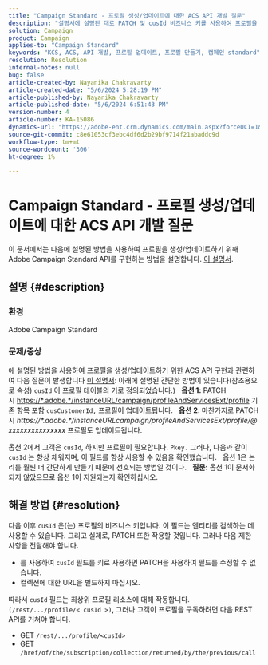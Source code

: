 ```yaml
---
title: "Campaign Standard - 프로필 생성/업데이트에 대한 ACS API 개발 질문"
description: "설명서에 설명된 대로 PATCH 및 cusId 비즈니스 키를 사용하여 프로필을 생성/업데이트하기 위해 ACS API를 구현하는 방법을 알아봅니다."
solution: Campaign
product: Campaign
applies-to: "Campaign Standard"
keywords: "KCS, ACS, API 개발, 프로필 업데이트, 프로필 만들기, 캠페인 standard"
resolution: Resolution
internal-notes: null
bug: false
article-created-by: Nayanika Chakravarty
article-created-date: "5/6/2024 5:28:19 PM"
article-published-by: Nayanika Chakravarty
article-published-date: "5/6/2024 6:51:43 PM"
version-number: 4
article-number: KA-15086
dynamics-url: "https://adobe-ent.crm.dynamics.com/main.aspx?forceUCI=1&pagetype=entityrecord&etn=knowledgearticle&id=826c6205-ce0b-ef11-9f8a-6045bd0065b6"
source-git-commit: c8e61053cf3ebc4df6d2b29bf9714f21abaddc9d
workflow-type: tm+mt
source-wordcount: '306'
ht-degree: 1%

---
```


# Campaign Standard - 프로필 생성/업데이트에 대한 ACS API 개발 질문


이 문서에서는 다음에 설명된 방법을 사용하여 프로필을 생성/업데이트하기 위해 Adobe Campaign Standard API를 구현하는 방법을 설명합니다. [이 설명서](https://experienceleague.adobe.com/docs/campaign-standard/using/working-with-apis/managing-profiles/updating-profiles.html?lang=en).

## 설명 {#description}


### 환경

Adobe Campaign Standard

### 문제/증상

에 설명된 방법을 사용하여 프로필을 생성/업데이트하기 위한 ACS API 구현과 관련하여 다음 질문이 발생합니다 [이 설명서](https://experienceleague.adobe.com/docs/campaign-standard/using/working-with-apis/managing-profiles/updating-profiles.html?lang=en): 아래에 설명된 간단한 방법이 있습니다(참조용으로 속성) `cusId` 이 프로필 테이블의 키로 정의되었습니다.)
 
<b>옵션 1:</b> PATCH 시 [https://\*.adobe.\*/instanceURL/campaign/profileAndServicesExt/profile](https://na01.safelinks.protection.outlook.com/?url=https://mc.adobe.io/unilever-mkt-stage1/campaign/profileAndServicesExt/profile&amp;amp;data=02%7c01%7c%7c7ae64aa57f294ebc9d7d08d4bd48ea2f%7cfa7b1b5a7b34438794aed2c178decee1%7c0%7c0%7c636341568263078022&amp;amp;sdata=EVqAIvzLyFYiHf18eFGtnFm9ya/lLg2YfH5T3xer/9E%3D&amp;amp;reserved=0) 기존 항목 포함 `cusCustomerId,` 프로필이 업데이트됩니다.
 
<b>옵션 2: </b>마찬가지로 PATCH 시 *https://\*.adobe.\*/instanceURLcampaign/profileAndServicesExt/profile/@xxxxxxxxxxxxxxx* 프로필도 업데이트됩니다.

옵션 2에서 고객은 `cusId`, 하지만 프로필이 필요합니다. `Pkey.` 그러나, 다음과 같이 `cusId` 는 항상 채워지며, 이 필드를 항상 사용할 수 있음을 확인했습니다.
 
옵션 1은 논리를 훨씬 더 간단하게 만들기 때문에 선호되는 방법일 것이다.
 
<b>질문:</b> 옵션 1이 문서화되지 않았으므로 옵션 1이 지원되는지 확인하십시오.


## 해결 방법 {#resolution}


다음 이후 `cusId` 은(는) 프로필의 비즈니스 키입니다. 이 필드는 엔티티를 검색하는 데 사용할 수 있습니다. 그리고 실제로, PATCH 또한 작용할 것입니다. 그러나 다음 제한 사항을 전달해야 합니다.

- 를 사용하여 `cusId` 필드를 키로 사용하면 PATCH을 사용하여 필드를 수정할 수 없습니다.
- 컬렉션에 대한 URL을 빌드하지 마십시오.


따라서 `cusId` 필드는 최상위 프로필 리소스에 대해 작동합니다. `(/rest/.../profile/< cusId >)`<b>, </b>그러나 고객이 프로필을 구독하려면 다음 REST API를 거쳐야 합니다.

- GET `/rest/.../profile/<cusId>`
- GET `/href/of/the/subscription/collection/returned/by/the/previous/call`

